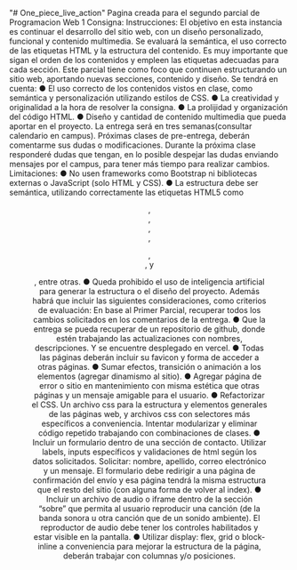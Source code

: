 "# One_piece_live_action" 
Pagina creada para el segundo parcial de Programacion Web 1
Consigna:
Instrucciones:
El objetivo en esta instancia es continuar el desarrollo del sitio web, con
un diseño personalizado, funcional y contenido multimedia. Se evaluará
la semántica, el uso correcto de las etiquetas HTML y la estructura del
contenido. Es muy importante que sigan el orden de los contenidos y
empleen las etiquetas adecuadas para cada sección. Este parcial tiene
como foco que continuen estructurando un sitio web, aportando nuevas
secciones, contenido y diseño.
Se tendrá en cuenta:
● El uso correcto de los contenidos vistos en clase, como semántica
y personalización utilizando estilos de CSS.
● La creatividad y originalidad a la hora de resolver la consigna.
● La prolijidad y organización del código HTML.
● Diseño y cantidad de contenido multimedia que pueda aportar en
el proyecto.
La entrega será en tres semanas(consultar calendario en campus).
Próximas clases de pre-entrega, deberán comentarme sus dudas o
modificaciones. Durante la próxima clase responderé dudas que tengan,
en lo posible despejar las dudas enviando mensajes por el campus, para
tener más tiempo para realizar cambios.
Limitaciones:
● No usen frameworks como Bootstrap ni bibliotecas externas o
JavaScript (solo HTML y CSS).
● La estructura debe ser semántica, utilizando correctamente las
etiquetas HTML5 como <header>, <nav>, <main>, <footer>,
<section>, <article>, y <figure>, entre otras.
● Queda prohibido el uso de inteligencia artificial para generar la
estructura o el diseño del proyecto.
Además habrá que incluir las siguientes consideraciones,
como criterios de evaluación:
En base al Primer Parcial, recuperar todos los cambios solicitados en los
comentarios de la entrega.
● Que la entrega se pueda recuperar de un repositorio de github,
donde estén trabajando las actualizaciones con nombres,
descripciones. Y se encuentre desplegado en vercel.
● Todas las páginas deberán incluir su favicon y forma de acceder a
otras páginas.
● Sumar efectos, transición o animación a los elementos (agregar
dinamismo al sitio).
● Agregar página de error o sitio en mantenimiento con misma
estética que otras páginas y un mensaje amigable para el usuario.
● Refactorizar el CSS. Un archivo css para la estructura y elementos
generales de las páginas web, y archivos css con selectores más
específicos a conveniencia. Intentar modularizar y eliminar código
repetido trabajando con combinaciones de clases.
● Incluir un formulario dentro de una sección de contacto. Utilizar
labels, inputs específicos y validaciones de html según los datos
solicitados. Solicitar: nombre, apellido, correo electrónico y un
mensaje. El formulario debe redirigir a una página de confirmación
del envío y esa página tendrá la misma estructura que el resto del
sitio (con alguna forma de volver al index).
● Incluir un archivo de audio o iframe dentro de la sección “sobre”
que permita al usuario reproducir una canción (de la banda sonora
u otra canción que de un sonido ambiente). El reproductor de
audio debe tener los controles habilitados y estar visible en la
pantalla.
● Utilizar display: flex, grid o block-inline a conveniencia para mejorar
la estructura de la página, deberán trabajar con columnas y/o
posiciones.